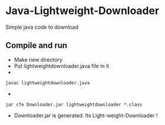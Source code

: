 # Java-Lightweight-Downloader
Simple java code to download

## Compile and run
- Make new directory
- Put lightweightdownloader.java file in it
-
```
javac lightweightdownloader.java
```
-
```
jar cfe Downloader.jar lightweightdownloader *.class
```
- Downloader.jar is generated. Its Light-weight-Downloader !
